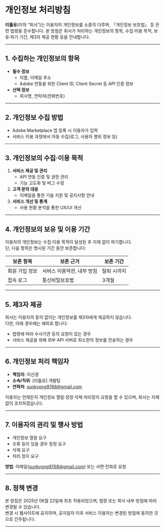 # 개인정보 처리방침

**리틀유**(이하 “회사”)는 이용자의 개인정보를 소중히 다루며, 「개인정보 보호법」 등 관련 법령을 준수합니다. 본 방침은 회사가 처리하는 개인정보의 항목, 수집·이용 목적, 보유·파기 기간, 제3자 제공 현황 등을 안내합니다.

---

## 1. 수집하는 개인정보의 항목

- **필수 정보**  
  - 이름, 이메일 주소  
  - Adobe 연동을 위한 Client ID, Client Secret 등 API 인증 정보  
- **선택 정보**  
  - 회사명, 연락처(전화번호)  

---

## 2. 개인정보 수집 방법

- Adobe Marketplace 앱 등록 시 이용자가 입력  
- 서비스 이용 과정에서 자동 수집(로그, 사용자 행위 정보 등)  

---

## 3. 개인정보의 수집·이용 목적

1. **서비스 제공 및 관리**  
   - API 연동 인증 및 권한 관리  
   - 기능 고도화 및 버그 수정  
2. **고객 문의 대응**  
   - 이메일을 통한 기술 지원 및 공지사항 안내  
3. **서비스 개선 및 통계**  
   - 사용 현황 분석을 통한 UX/UI 개선  

---

## 4. 개인정보의 보유 및 이용 기간

이용자의 개인정보는 수집·이용 목적이 달성된 후 지체 없이 파기합니다.  
단, 다음 항목은 명시된 기간 동안 보존합니다:

| 보존 항목       | 보존 근거            | 보존 기간   |
|----------------|---------------------|------------|
| 회원 가입 정보 | 서비스 이용약관, 내부 방침 | 탈퇴 시까지 |
| 접속 로그      | 통신비밀보호법        | 3개월      |

---

## 5. 제3자 제공

회사는 이용자의 동의 없이는 개인정보를 제3자에게 제공하지 않습니다.  
다만, 아래 경우에는 예외로 합니다:

- 법령에 따라 수사기관 등의 요청이 있는 경우  
- 서비스 제공을 위해 외부 API 서버로 최소한의 정보를 전송하는 경우  

---

## 6. 개인정보 처리 책임자

- **책임자**: 이선경  
- **소속/직위**: [리틀유] 개발팀  
- **연락처**: sunkyong9768@gmail.com  

이용자는 언제든지 개인정보 열람·정정·삭제·처리정지 요청을 할 수 있으며, 회사는 지체 없이 조치하겠습니다.

---

## 7. 이용자의 권리 및 행사 방법

- 개인정보 열람 요구  
- 오류 등이 있을 경우 정정 요구  
- 삭제 요구  
- 처리 정지 요구  

**방법**: 이메일(sunkyong9768@gmail.com) 또는 서면·전화로 요청

---

## 8. 정책 변경

본 방침은 2025년 06월 22일에 최초 적용되었으며, 법령 또는 회사 내부 방침에 따라 변경될 수 있습니다.  
변경 시 웹사이트에 공지하며, 공지일자 이후 서비스 이용자는 변경된 방침에 동의한 것으로 간주됩니다.

---
